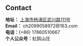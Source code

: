 <h1 id="contact"></h1>

<h2 style="margin: 30px 0px 10px;">Contact</h2>

<p><strong>地址：</strong> <a href="https://map.baidu.com/search/%E4%B8%8A%E6%B5%B7%E8%B4%A2%E7%BB%8F%E5%A4%A7%E5%AD%A6(%E5%9B%BD%E5%AE%9A%E8%B7%AF%E6%A0%A1%E5%8C%BA)/@13526471.481069272,3650963.294810736,19.17z?querytype=s&da_src=shareurl&wd=%E4%B8%8A%E6%B5%B7%E8%B4%A2%E7%BB%8F%E5%A4%A7%E5%AD%A6(%E5%9B%BD%E5%AE%9A%E8%B7%AF%E6%A0%A1%E5%8C%BA)&c=326&src=0&wd2=%E4%B8%8A%E6%B5%B7%E5%B8%82%E6%9D%A8%E6%B5%A6%E5%8C%BA&pn=0&sug=1&l=13&b=(13470152,4365810;13519304,4389170)&from=webmap&biz_forward=%7B%22scaler%22:2,%22styles%22:%22pl%22%7D&sug_forward=c7525ad57080fa6a79b55cc5&device_ratio=2">上海市杨浦区武川路111号</a>
<br />
<strong>Email：</strong> <email>ch2099058972@163.com</email>
<br />
<strong>电话：</strong>(+86) 17860510667
<br />
<strong>个人公众号：</strong>虹鹄山庄 </p>

